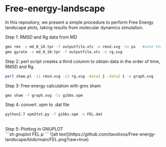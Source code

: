# Free-energy-landscape<br/>
In this repository, we present a simple procedure to perform Free Energy landscape plots, taking results from molecular dynamics simulation.<br/>

Step 1: RMSD and Rg data from MD<br/>
```sh
gmx rms -s md_0_10.tpr -f outputfile.xtc -o rmsd.xvg -tu ps   #note that time has to be in ps.
gmx gyrate -s md_0_10.tpr -f outputfile.xtc -o rg.xvg
```
Step 2: perl script creates a thrid columm to obtain data in the order of time, RMSD and Rg.<br/>
```sh
perl sham.pl -i1 rmsd.xvg -i2 rg.xvg -data1 1 -data2 1 -o graph.xvg
```
Step 3: Free energy calculation with gmx sham<br/>
```sh
gmx sham -f graph.xvg -ls gibbs.xpm
```
Step 4: convert .xpm to .dat file
```sh
python2.7 xpm2txt.py -f gibbs.xpm -o FEL.dat
```
<br/>
Step 5: Plotting in GNUPLOT<br/>
```sh
gnuplot FEL.p
```
![alt text](https://github.com/tavolivos/Free-energy-landscape/blob/main/FEL.png?raw=true)


